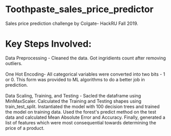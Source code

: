 # Toothpaste_sales_price_predictor
Sales price prediction challenge by Colgate- HackRU Fall 2019.

# Key Steps Involved:
Data Preprocessing  - Cleaned the data. Got ingridients count after removing outliers.<br />
<br />
One Hot Encoding- All categorical variables were converted into two bits - 1 or 0. This form was provided to ML algorithms to do a better job in prediction.<br />
<br />
Data Scaling, Training, and Testing - Sacled the dataframe using MinMaxScaler. Calculated the Training and Testing shapes using train_test_split. Instantiated the model with 100 decision trees and trained the model on training data. Used the forest's predict method on the test data and calculated Mean Absolute Error and Accuracy. Finally, generated a list of features which were most consequential towards determining the price of a product.<br />
